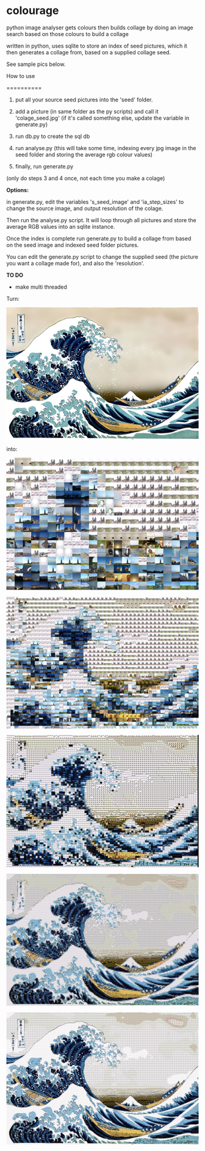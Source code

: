 colourage
=========

python image analyser gets colours then builds collage by doing an image search based on those colours to build a collage

written in python, uses sqlite to store an index of seed pictures, which it then generates a collage from, based on a supplied collage seed.

See sample pics below.


How to use

==========


1. put all your source seed pictures into the 'seed' folder. 

2. add a picture (in same folder as the py scripts) and call it 'colage_seed.jpg' (if it's called something else, update the variable in generate.py)

3. run db.py to create the sql db

4. run analyse.py (this will take some time, indexing every jpg image in the seed folder and storing the average rgb colour values)

5. finally, run generate.py

(only do steps 3 and 4 once, not each time you make a colage)

**Options:**

in generate.py, edit the variables 's_seed_image' and 'ia_step_sizes' to change the source image, and output resolution of the colage.

Then run the analyse.py script. It will loop through all pictures and store the average RGB values into an sqlite instance.

Once the index is complete run generate.py to build a collage from based on the seed image and indexed seed folder pictures.

You can edit the generate.py script to change the supplied seed (the picture you want a collage made for), and also the 'resolution'.

**TO DO**
- make multi threaded

Turn:

![Original image](wave.jpg)

into:

![collage](docs/r_16wave.jpg)

![collage](docs/r_32wave.jpg)

![collage](docs/r_64wave.jpg)

![collage](docs/r_128wave.jpg)

![collage](docs/r_256wave.jpg)
